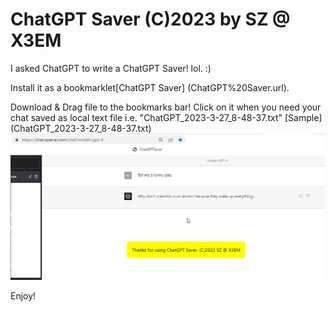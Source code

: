 
# ChatGPT Saver (C)2023 by SZ @ X3EM

I asked ChatGPT to write a ChatGPT Saver! lol. :) 

Install it as a bookmarklet[ChatGPT Saver] (ChatGPT%20Saver.url). 

Download & Drag file to the bookmarks bar! Click on it when you need your chat saved as local text file i.e. "ChatGPT_2023-3-27_8-48-37.txt"  [Sample] (ChatGPT_2023-3-27_8-48-37.txt)
![ChatGPT Saver Screenshot](ChatGPTSaverScr.png)



Enjoy!
